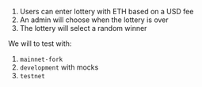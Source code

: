 1. Users can enter lottery with ETH based on a USD fee
2. An admin will choose when the lottery is over
3. The lottery will select a random winner

We will to test with:

1. `mainnet-fork`
2. `development` with mocks
3. `testnet`
